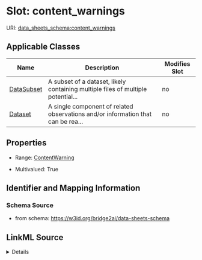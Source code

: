 

# Slot: content_warnings

URI: [data_sheets_schema:content_warnings](https://w3id.org/bridge2ai/data-sheets-schema/content_warnings)



<!-- no inheritance hierarchy -->





## Applicable Classes

| Name | Description | Modifies Slot |
| --- | --- | --- |
| [DataSubset](DataSubset.md) | A subset of a dataset, likely containing multiple files of multiple potential... |  no  |
| [Dataset](Dataset.md) | A single component of related observations and/or information that can be rea... |  no  |







## Properties

* Range: [ContentWarning](ContentWarning.md)

* Multivalued: True





## Identifier and Mapping Information







### Schema Source


* from schema: https://w3id.org/bridge2ai/data-sheets-schema




## LinkML Source

<details>
```yaml
name: content_warnings
from_schema: https://w3id.org/bridge2ai/data-sheets-schema
rank: 1000
multivalued: true
alias: content_warnings
owner: Dataset
domain_of:
- Dataset
range: ContentWarning

```
</details>